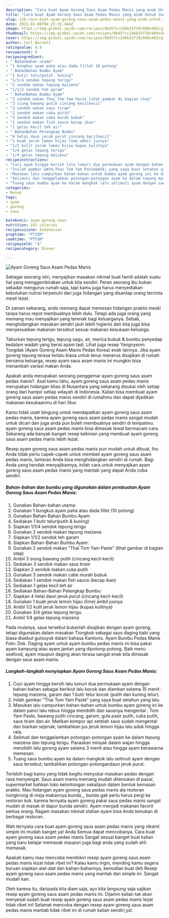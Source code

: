 ```yaml
---
description: "Cara buat Ayam Goreng Saus Asam Pedas Manis yang enak Untuk Jualan"
title: "Cara buat Ayam Goreng Saus Asam Pedas Manis yang enak Untuk Jualan"
slug: 128-cara-buat-ayam-goreng-saus-asam-pedas-manis-yang-enak-untuk-jualan
date: 2021-02-08T04:25:25.444Z
image: https://img-global.cpcdn.com/recipes/8bd57cc2d6b25f39/680x482cq70/ayam-goreng-saus-asam-pedas-manis-foto-resep-utama.jpg
thumbnail: https://img-global.cpcdn.com/recipes/8bd57cc2d6b25f39/680x482cq70/ayam-goreng-saus-asam-pedas-manis-foto-resep-utama.jpg
cover: https://img-global.cpcdn.com/recipes/8bd57cc2d6b25f39/680x482cq70/ayam-goreng-saus-asam-pedas-manis-foto-resep-utama.jpg
author: Carl Barnett
ratingvalue: 4.9
reviewcount: 9
recipeingredient:
- " Bahanbahan utama"
- "1 bungkus ayam paha atau dada fillet 10 potong"
- " BahanBahan Bumbu Ayam"
- "1 butir telurputih  kuning"
- "1/1/4 sendok tepung terigu"
- "2 sendok makan tepung maizena"
- "1/1/2 sendok teh garam"
- " BahanBahan Bumbu Ayam"
- "2 sendok makan Thai Tom Yam Paste lihat gambar di bagian step"
- "3 siung bawang putih cincang kecilkecil"
- "3 sendok makan saus tiram"
- "2 sendok makan cuka putih"
- "3 sendok makan cabe murah bubuk"
- "1 sendok makan fish sauce kecap ikan"
- "1 gelas kecil teh air"
- " BahanBahan Pelengkap Bumbu"
- "4 helai daun jeruk purut cincang kecilkecil"
- "1 buah jeruk lemon hijau lime ambil jusnya"
- "1/2 kulit jeruk lemon hijau kupas kulitnya"
- "3/4 gelas tepung terigu"
- "1/4 gelas tepung maizena"
recipeinstructions:
- "Cuci ayam hingga bersih lalu lumuri dua permukaan ayam dengan bahan-bahan sebagai berikiut lalu kocok dan diamkan selama 15 menit : tepung maizena, garam dan 1 butir telur kocok (putih dan kuning telur)."
- "Inilah gambar &#34;Thai Tom Yam Paste&#34; yang saya buat setahun yang lalu."
- "Masukan lalu campurkan bahan-bahan untuk bumbu ayam goreng ini ke dalam panci lalu rebus hingga mendidih dan sausnya mengental : Tom Yam Paste, bawang putih cincang, garam, gula pasir putih, cuka putih, saus tiram dan air. Matikan kompor api setelah saus sudah mengental dan biarkan sejenak; tambahkan jus jeruk lemon hijau lalu aduk hingga rata."
- "Selimuti dan tenggelamkan potongan-potongan ayam ke dalam tepung maizena dan tepung terigu. Panaskan minyak dalam wajan hingga mendidih lalu goreng ayam selama 3 menit atau hingga ayam berawarna memesan."
- "Tuang saus bumbu ayam ke dalam mangkok lalu selimuti ayam dengan saus tersebut; tambahkan potongan-potongandaun jeruk purut."
categories:
- Resep
tags:
- ayam
- goreng
- saus

katakunci: ayam goreng saus 
nutrition: 241 calories
recipecuisine: Indonesian
preptime: "PT35M"
cooktime: "PT53M"
recipeyield: "4"
recipecategory: Dinner

---
```



![Ayam Goreng Saus Asam Pedas Manis](https://img-global.cpcdn.com/recipes/8bd57cc2d6b25f39/680x482cq70/ayam-goreng-saus-asam-pedas-manis-foto-resep-utama.jpg)

Sebagai seorang istri, menyajikan masakan nikmat buat famili adalah suatu hal yang menggembirakan untuk kita sendiri. Peran seorang ibu bukan sekadar mengurus rumah saja, tapi kamu juga harus menyediakan kebutuhan nutrisi terpenuhi dan juga hidangan yang disantap orang tercinta mesti lezat.

Di zaman  sekarang, anda memang dapat memesan hidangan praktis meski tanpa harus repot membuatnya lebih dulu. Tetapi ada juga orang yang memang mau menyajikan yang terenak bagi keluarganya. Sebab, menghidangkan masakan sendiri jauh lebih higienis dan kita juga bisa menyesuaikan makanan tersebut sesuai makanan kesukaan keluarga. 

Taburkan tepung terigu, tepung sagu, air, merica bubuk &amp; bumbu penyedap kedalam wadah yang berisi ayam tadi. Lihat juga resep Yangnyeom Tongdak (Ayam Goreng Asam Manis Pedas Korea) enak lainnya. Jika ayam goreng tepung terasa terlalu biasa untuk terus menerus disajikan di rumah bersama keluarga, resep ayam saus asam manis ini mungkin bisa menambah variasi makan Anda.

Apakah anda merupakan seorang penggemar ayam goreng saus asam pedas manis?. Asal kamu tahu, ayam goreng saus asam pedas manis merupakan hidangan khas di Nusantara yang sekarang disukai oleh setiap orang dari hampir setiap wilayah di Indonesia. Kalian bisa membuat ayam goreng saus asam pedas manis sendiri di rumahmu dan dapat dijadikan makanan kesukaanmu di hari libur.

Kamu tidak usah bingung untuk mendapatkan ayam goreng saus asam pedas manis, karena ayam goreng saus asam pedas manis sangat mudah untuk dicari dan juga anda pun boleh membuatnya sendiri di tempatmu. ayam goreng saus asam pedas manis bisa dimasak lewat bermacam cara. Sekarang ada banyak banget resep kekinian yang membuat ayam goreng saus asam pedas manis lebih lezat.

Resep ayam goreng saus asam pedas manis pun mudah untuk dibuat, lho. Anda tidak perlu capek-capek untuk membeli ayam goreng saus asam pedas manis, lantaran Anda bisa menghidangkan sendiri di rumah. Bagi Anda yang hendak menyajikannya, inilah cara untuk menyajikan ayam goreng saus asam pedas manis yang mantab yang dapat Anda coba sendiri.

<!--inarticleads1-->

##### Bahan-bahan dan bumbu yang digunakan dalam pembuatan Ayam Goreng Saus Asam Pedas Manis:

1. Gunakan  Bahan-bahan utama:
1. Gunakan 1 bungkus ayam paha atau dada fillet (10 potong)
1. Gunakan  Bahan-Bahan Bumbu Ayam:
1. Sediakan 1 butir telur(putih &amp; kuning)
1. Siapkan 1/1/4 sendok tepung terigu
1. Gunakan 2 sendok makan tepung maizena
1. Siapkan 1/1/2 sendok teh garam
1. Siapkan  Bahan-Bahan Bumbu Ayam:
1. Gunakan 2 sendok makan &#34;Thai Tom Yam Paste&#34; (lihat gambar di bagian step)
1. Ambil 3 siung bawang putih (cincang kecil-kecil)
1. Sediakan 3 sendok makan saus tiram
1. Siapkan 2 sendok makan cuka putih
1. Gunakan 3 sendok makan cabe murah bubuk
1. Sediakan 1 sendok makan fish sauce (kecap ikan)
1. Sediakan 1 gelas kecil teh air
1. Sediakan  Bahan-Bahan Pelengkap Bumbu:
1. Siapkan 4 helai daun jeruk purut (cincang kecil-kecil)
1. Gunakan 1 buah jeruk lemon hijau (lime) ambil jusnya
1. Ambil 1/2 kulit jeruk lemon hijau (kupas kulitnya)
1. Gunakan 3/4 gelas tepung terigu
1. Ambil 1/4 gelas tepung maizena


Pada mulanya, saus tersebut bukanlah disajikan dengan ayam goreng, tetapi digunakan dalam masakan Tiongkok sebagai saus daging babi yang biasa disebut gulouyuk dalam bahasa Kantonis. Ayam Bumbu Pedas Manis Foto: Dok. Daging ayam untuk ayam bumbu pedas manis ini bisa pakai ayam kampung atau ayam jantan yang dipotong-potong. Baik menu seafood, ayam maupun daging akan terasa sangat enak bila dimasak dengan saus asam manis. 

<!--inarticleads2-->

##### Langkah-langkah menyiapkan Ayam Goreng Saus Asam Pedas Manis:

1. Cuci ayam hingga bersih lalu lumuri dua permukaan ayam dengan bahan-bahan sebagai berikiut lalu kocok dan diamkan selama 15 menit : tepung maizena, garam dan 1 butir telur kocok (putih dan kuning telur).
1. Inilah gambar &#34;Thai Tom Yam Paste&#34; yang saya buat setahun yang lalu.
1. Masukan lalu campurkan bahan-bahan untuk bumbu ayam goreng ini ke dalam panci lalu rebus hingga mendidih dan sausnya mengental : Tom Yam Paste, bawang putih cincang, garam, gula pasir putih, cuka putih, saus tiram dan air. Matikan kompor api setelah saus sudah mengental dan biarkan sejenak; tambahkan jus jeruk lemon hijau lalu aduk hingga rata.
1. Selimuti dan tenggelamkan potongan-potongan ayam ke dalam tepung maizena dan tepung terigu. Panaskan minyak dalam wajan hingga mendidih lalu goreng ayam selama 3 menit atau hingga ayam berawarna memesan.
1. Tuang saus bumbu ayam ke dalam mangkok lalu selimuti ayam dengan saus tersebut; tambahkan potongan-potongandaun jeruk purut.


Terlebih bagi kamu yang tidak begitu menyukai masakan pedas dengan rasa menyengat. Saus asam manis memang mudah ditemukan di pasar, supermarket bahkan toko kelontongan sekalipun dalam bentuk kemasan praktis. Mau hidangan ayam goreng saus pedas manis ala restoran nongkrong di meja makannya bunda,,, bunda gak perlu harus pergi ke restoran kok. karena ternyata ayam goreng pakai saus pedas manis sangat mudah di masak di dapur bunda sendiri. Ayam menjadi makanan favorit semua orang. Ragam masakan nikmat olahan ayam bisa Anda temukan di berbagai restoran. 

Wah ternyata cara buat ayam goreng saus asam pedas manis yang nikamt simple ini mudah banget ya! Anda Semua dapat mencobanya. Cara buat ayam goreng saus asam pedas manis Sangat sesuai banget buat kalian yang baru belajar memasak maupun juga bagi anda yang sudah ahli memasak.

Apakah kamu mau mencoba membikin resep ayam goreng saus asam pedas manis lezat tidak ribet ini? Kalau kamu ingin, mending kamu segera buruan siapkan alat-alat dan bahan-bahannya, kemudian buat deh Resep ayam goreng saus asam pedas manis yang mantab dan simple ini. Sangat mudah kan. 

Oleh karena itu, daripada kita diam saja, ayo kita langsung saja sajikan resep ayam goreng saus asam pedas manis ini. Dijamin kalian tak akan menyesal sudah buat resep ayam goreng saus asam pedas manis lezat tidak ribet ini! Selamat mencoba dengan resep ayam goreng saus asam pedas manis mantab tidak ribet ini di rumah kalian sendiri,ya!.

